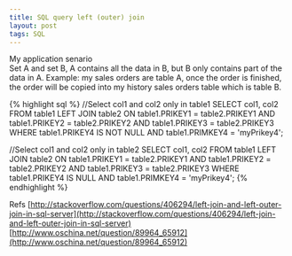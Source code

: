```yaml
---
title: SQL query left (outer) join
layout: post
tags: SQL
---
```


My application senario   
Set A and set B, A contains all the data in B, but B only contains part of the data in A.
Example: my sales orders are table A, once the order is finished, the order will be copied into my history sales orders table which is table B. 

{% highlight sql %}
//Select col1 and col2 only in table1
SELECT col1, col2 FROM table1 LEFT JOIN table2 
	ON table1.PRIKEY1 = table2.PRIKEY1
	AND	table1.PRIKEY2 = table2.PRIKEY2
	AND table1.PRIKEY3 = table2.PRIKEY3
	WHERE table1.PRIKEY4 IS NOT NULL
	AND table1.PRIMKEY4 = 'myPrikey4';

//Select col1 and col2 only in table2
SELECT col1, col2 FROM table1 LEFT JOIN table2 
	ON table1.PRIKEY1 = table2.PRIKEY1
	AND	table1.PRIKEY2 = table2.PRIKEY2
	AND table1.PRIKEY3 = table2.PRIKEY3
	WHERE table1.PRIKEY4 IS NULL
	AND table1.PRIMKEY4 = 'myPrikey4';
{% endhighlight %}

Refs
[http://stackoverflow.com/questions/406294/left-join-and-left-outer-join-in-sql-server](http://stackoverflow.com/questions/406294/left-join-and-left-outer-join-in-sql-server)
[http://www.oschina.net/question/89964_65912](http://www.oschina.net/question/89964_65912)
